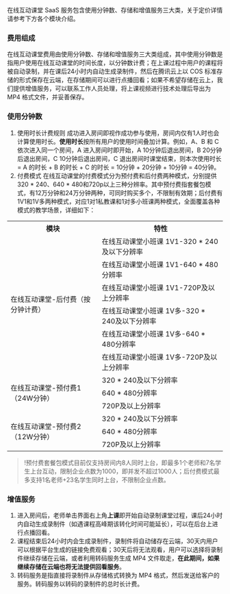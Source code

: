 在线互动课堂 SaaS 服务包含使用分钟数、存储和增值服务三大类，关于定价详情请参考下方各个模块介绍。

### 费用组成

在线互动课堂费用由使用分钟数、存储和增值服务三大类组成，其中使用分钟数是指用户使用在线互动课堂的时间长度，以分钟数计费；在上课过程中用户的课程将被自动录制，并在课后24小时内自动生成录制件，然后在腾讯云上以 COS 标准存储的形式保存在云端，在存储期间可以进行点播回看；如果不希望存储在云上，我们提供增值服务，可以联系工作人员处理，将上课视频进行技术处理后导出为 MP4 格式文件，并妥善保存。

### 使用分钟数
1. 使用时长计费规则
成功进入房间即视作成功参与使用，房间内仅有1人时也会计算使用时长。**使用时长**按所有用户的使用时间叠加计算。例如，A、B 和 C 依次进入同一个房间，A 进入房间时即开始，A 10分钟后退出房间，B 20分钟后退出房间，C 10分钟后退出房间，C 退出房间时课堂结束，则本次使用时长 = A 的时长 + B 的时长 + C 的时长 = 10分钟 + 20分钟 + 10分钟 = 40分钟。
2. 付费模式
在线互动课堂的付费模式分为预付费和后付费两种模式，分别提供320 \* 240、640 \* 480和720p以上三种分辨率。其中预付费指套餐包模式，有12万分钟和24万分钟两种，可同时购买多个，不限制有效期；后付费有1V1和1V多两种模式，对应1对1私教课和1对多小班课两种模式，全面覆盖各种模式的教学场景，详细如下：
<table class="tg">
  <tbody><tr>
    <th class="tg-s268">模块</th>
    <th class="tg-s268">特性</th>
  </tr>
  <tr>
    <td class="tg-0lax" rowspan="6">在线互动课堂-后付费（按分钟计费）</td>
    <td class="tg-s268">在线互动课堂小班课 1V1-320 * 240及以下分辨率</td>
  </tr>
  <tr>
    <td class="tg-s268">在线互动课堂小班课 1V1-640 * 480分辨率</td>
  </tr>
  <tr>
    <td class="tg-s268">在线互动课堂小班课 1V1-720P及以上分辨率</td>
  </tr>
  <tr>
    <td class="tg-s268">在线互动课堂小班课 1V多-320 * 240及以下分辨率</td>
  </tr>
  <tr>
    <td class="tg-s268">在线互动课堂小班课 1V多-640 * 480分辨率</td>
  </tr>
  <tr>
    <td class="tg-s268">在线互动课堂小班课 1V多-720P及以上分辨率</td>
  </tr>
  <tr>
    <td class="tg-0lax" rowspan="3">在线互动课堂-预付费1（24W分钟）</td>
    <td class="tg-0lax">320 * 240及以下分辨率</td>
  </tr>
  <tr>
    <td class="tg-0lax">640 * 480分辨率</td>
  </tr>
  <tr>
    <td class="tg-0lax">720P及以上分辨率</td>
  </tr>
  <tr>
    <td class="tg-0lax" rowspan="3">在线互动课堂-预付费2（12W分钟）</td>
    <td class="tg-s6z2">320 * 240及以下分辨率</td>
  </tr>
  <tr>
    <td class="tg-0lax">640 * 480分辨率</td>
  </tr>
  <tr>
    <td class="tg-0lax">720P及以上分辨率</td>
  </tr>
</tbody></table>

>!预付费套餐包模式目前仅支持房间内8人同时上台，即最多1个老师和7名学生上台互动，限制企业点数为1000，即并发不超过1000人；后付费模式最多支持1名老师+23名学生同时上台，不限制企业点数。

### 增值服务
1. 进入房间后，老师单击界面右上角**上课**即开始自动录制课堂过程，课后24小时内自动生成录制件（如遇课程高峰期该转化时间可能延长），可以在后台上进行点播回看。
1. 课程结束后24小时内会生成录制件，录制件将自动储存在云端，30天内用户可以根据平台生成的链接免费观看；30天后将无法观看，用户可以选择将录制件继续存储在云端，或者利用转码服务生成 MP4 文件取走，**在此期间，如果继续存储在云端也将无法提供回看服务**。
2. 转码服务是指直接将录制件从存储格式转换为 MP4 格式，然后发送给客户的服务。转码服务以转码的录制件的总时长计费。
